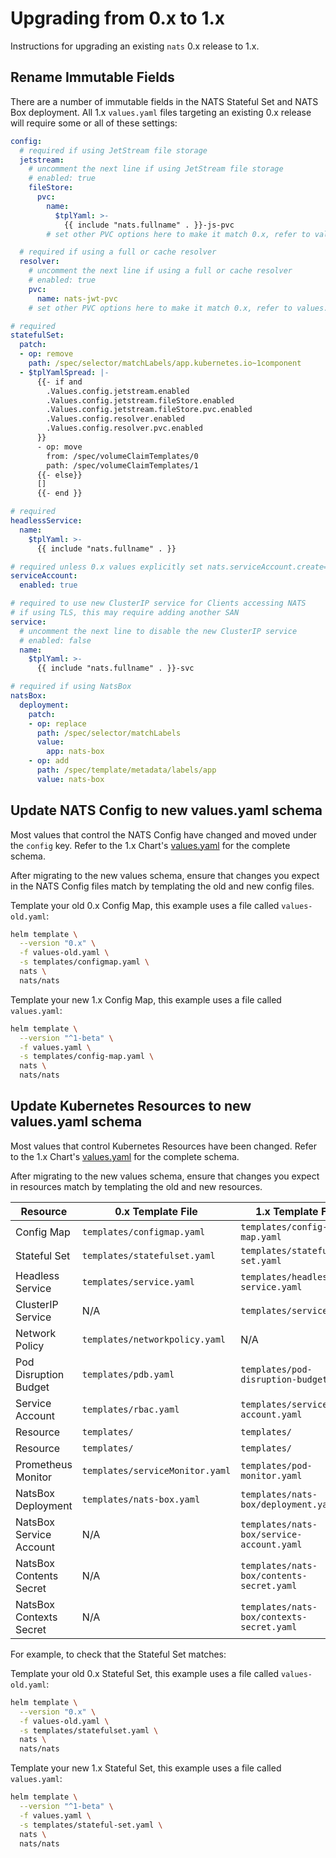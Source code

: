 # Upgrading from 0.x to 1.x

Instructions for upgrading an existing `nats` 0.x release to 1.x.

## Rename Immutable Fields

There are a number of immutable fields in the NATS Stateful Set and NATS Box deployment.  All 1.x `values.yaml` files targeting an existing 0.x release will require some or all of these settings:

```yaml
config:
  # required if using JetStream file storage
  jetstream:
    # uncomment the next line if using JetStream file storage
    # enabled: true
    fileStore:
      pvc:
        name:
          $tplYaml: >-
            {{ include "nats.fullname" . }}-js-pvc
        # set other PVC options here to make it match 0.x, refer to values.yaml for schema

  # required if using a full or cache resolver
  resolver:
    # uncomment the next line if using a full or cache resolver
    # enabled: true
    pvc:
      name: nats-jwt-pvc
    # set other PVC options here to make it match 0.x, refer to values.yaml for schema

# required
statefulSet:
  patch:
  - op: remove
    path: /spec/selector/matchLabels/app.kubernetes.io~1component
  - $tplYamlSpread: |-
      {{- if and 
        .Values.config.jetstream.enabled
        .Values.config.jetstream.fileStore.enabled
        .Values.config.jetstream.fileStore.pvc.enabled
        .Values.config.resolver.enabled
        .Values.config.resolver.pvc.enabled
      }}
      - op: move
        from: /spec/volumeClaimTemplates/0
        path: /spec/volumeClaimTemplates/1
      {{- else}}
      []
      {{- end }}

# required
headlessService:
  name:
    $tplYaml: >-
      {{ include "nats.fullname" . }}

# required unless 0.x values explicitly set nats.serviceAccount.create=false
serviceAccount:
  enabled: true

# required to use new ClusterIP service for Clients accessing NATS
# if using TLS, this may require adding another SAN
service:
  # uncomment the next line to disable the new ClusterIP service
  # enabled: false
  name:
    $tplYaml: >-
      {{ include "nats.fullname" . }}-svc

# required if using NatsBox
natsBox:
  deployment:
    patch:
    - op: replace
      path: /spec/selector/matchLabels
      value:
        app: nats-box
    - op: add
      path: /spec/template/metadata/labels/app
      value: nats-box
```

## Update NATS Config to new values.yaml schema

Most values that control the NATS Config have changed and moved under the `config` key.  Refer to the 1.x Chart's [values.yaml](values.yaml) for the complete schema.

After migrating to the new values schema, ensure that changes you expect in the NATS Config files match by templating the old and new config files.

Template your old 0.x Config Map, this example uses a file called `values-old.yaml`:

```sh
helm template \
  --version "0.x" \
  -f values-old.yaml \
  -s templates/configmap.yaml \
  nats \
  nats/nats
```

Template your new 1.x Config Map, this example uses a file called `values.yaml`:

```sh
helm template \
  --version "^1-beta" \
  -f values.yaml \
  -s templates/config-map.yaml \
  nats \
  nats/nats
```

## Update Kubernetes Resources to new values.yaml schema

Most values that control Kubernetes Resources have been changed.  Refer to the 1.x Chart's [values.yaml](values.yaml) for the complete schema.

After migrating to the new values schema, ensure that changes you expect in resources match by templating the old and new resources.

| Resource                | 0.x Template File               | 1.x Template File                         |
|-------------------------|---------------------------------|-------------------------------------------|
| Config Map              | `templates/configmap.yaml`      | `templates/config-map.yaml`               |
| Stateful Set            | `templates/statefulset.yaml`    | `templates/stateful-set.yaml`             |
| Headless Service        | `templates/service.yaml`        | `templates/headless-service.yaml`         |
| ClusterIP Service       | N/A                             | `templates/service.yaml`                  |
| Network Policy          | `templates/networkpolicy.yaml`  | N/A                                       |
| Pod Disruption Budget   | `templates/pdb.yaml`            | `templates/pod-disruption-budget.yaml`    |
| Service Account         | `templates/rbac.yaml`           | `templates/service-account.yaml`          |
| Resource                | `templates/`                    | `templates/`                              |
| Resource                | `templates/`                    | `templates/`                              |
| Prometheus Monitor      | `templates/serviceMonitor.yaml` | `templates/pod-monitor.yaml`              |
| NatsBox Deployment      | `templates/nats-box.yaml`       | `templates/nats-box/deployment.yaml`      |
| NatsBox Service Account | N/A                             | `templates/nats-box/service-account.yaml` |
| NatsBox Contents Secret | N/A                             | `templates/nats-box/contents-secret.yaml` |
| NatsBox Contexts Secret | N/A                             | `templates/nats-box/contexts-secret.yaml` |

For example, to check that the Stateful Set matches:

Template your old 0.x Stateful Set, this example uses a file called `values-old.yaml`:

```sh
helm template \
  --version "0.x" \
  -f values-old.yaml \
  -s templates/statefulset.yaml \
  nats \
  nats/nats
```

Template your new 1.x Stateful Set, this example uses a file called `values.yaml`:

```sh
helm template \
  --version "^1-beta" \
  -f values.yaml \
  -s templates/stateful-set.yaml \
  nats \
  nats/nats
```
